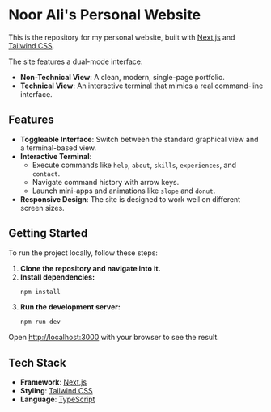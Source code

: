 # Noor Ali's Personal Website

This is the repository for my personal website, built with [Next.js](https://nextjs.org) and [Tailwind CSS](https://tailwindcss.com).

The site features a dual-mode interface:
*   **Non-Technical View**: A clean, modern, single-page portfolio.
*   **Technical View**: An interactive terminal that mimics a real command-line interface.

## Features

*   **Toggleable Interface**: Switch between the standard graphical view and a terminal-based view.
*   **Interactive Terminal**:
    *   Execute commands like `help`, `about`, `skills`, `experiences`, and `contact`.
    *   Navigate command history with arrow keys.
    *   Launch mini-apps and animations like `slope` and `donut`.
*   **Responsive Design**: The site is designed to work well on different screen sizes.

## Getting Started

To run the project locally, follow these steps:

1.  **Clone the repository and navigate into it.**
2.  **Install dependencies:**
    ```bash
    npm install
    ```
3.  **Run the development server:**
    ```bash
    npm run dev
    ```

Open [http://localhost:3000](http://localhost:3000) with your browser to see the result.

## Tech Stack

*   **Framework**: [Next.js](https://nextjs.org/)
*   **Styling**: [Tailwind CSS](https://tailwindcss.com/)
*   **Language**: [TypeScript](https://www.typescriptlang.org/)


